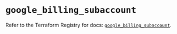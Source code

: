 # `google_billing_subaccount`

Refer to the Terraform Registry for docs: [`google_billing_subaccount`](https://registry.terraform.io/providers/hashicorp/google/5.43.1/docs/resources/billing_subaccount).
